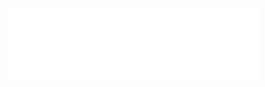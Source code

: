 <iframe src="./../player_mazl.html"
        scrolling="no" seamless="seamless"
        frameBorder="0" width="100%"
        onload="resizeIframe(this)">
</iframe>
